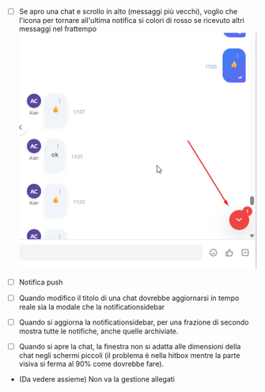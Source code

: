 - [ ] Se apro una chat e scrollo in alto (messaggi più vecchi), voglio che l'icona per tornare all'ultima notifica si colori di rosso se ricevuto altri messaggi nel frattempo
![alt text](image-1.png)

- [ ] Notifica push

- [ ] Quando modifico il titolo di una chat dovrebbe aggiornarsi in tempo reale sia la modale che la notificationsidebar

- [ ] Quando si aggiorna la notificationsidebar, per una frazione di secondo mostra tutte le notifiche, anche quelle archiviate.

- [ ] Quando si apre la chat, la finestra non si adatta alle dimensioni della chat negli schermi piccoli (il problema è nella hitbox mentre la parte visiva si ferma al 90% come dovrebbe fare).

- (Da vedere assieme) Non va la gestione allegati